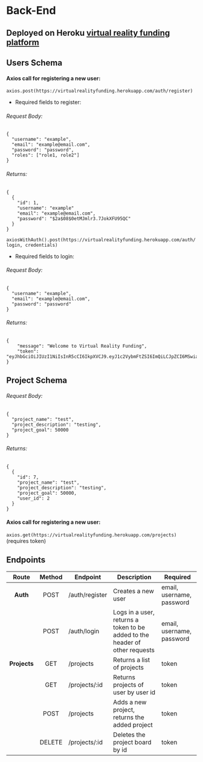 # Back-End

## Deployed on Heroku [virtual reality funding platform](https://virtualrealityfunding.herokuapp.com/)

## Users Schema

#### Axios call for registering a new user:

`axios.post(https://virtualrealityfunding.herokuapp.com/auth/register)`

- Required fields to register:

###### Request Body:

```
{
  "username": "example",
  "email": "example@email.com",
  "password": "password",
  "roles": ["role1, role2"]
}
```

###### Returns:

```
{
  {
    "id": 1,
    "username": "example"
    "email": "example@email.com",
    "password": "$2a$08$0etMJmlr3.7JokXFU95QC"
  }
}
```

`axiosWithAuth().post(https://virtualrealityfunding.herokuapp.com/auth/login, credentials)`

- Required fields to login:

###### Request Body:

```
{
  "username": "example",
  "email": "example@email.com",
  "password": "password"
}
```

###### Returns:

```
{
    "message": "Welcome to Virtual Reality Funding",
    "token": "eyJhbGciOiJIUzI1NiIsInR5cCI6IkpXVCJ9.eyJ1c2VybmFtZSI6ImQiLCJpZCI6MSwiaWF0IjoxNjAzMDg0MTc3LCJleHAiOjE2MDMxMTI5Nzd9"
}
```

## Project Schema

###### Request Body:

```
{
  "project_name": "test",
  "project_description": "testing",
  "project_goal": 50000
}
```

###### Returns:

```
{
  {
    "id": 7,
    "project_name": "test",
    "project_description": "testing",
    "project_goal": 50000,
    "user_id": 2
  }
}
```

#### Axios call for registering a new user:

`axios.get(https://virtualrealityfunding.herokuapp.com/projects)` (requires token)

## Endpoints

|    Route     | Method | Endpoint       | Description                                                                 | Required                  |
| :----------: | :----: | -------------- | --------------------------------------------------------------------------- | ------------------------- |
|   **Auth**   |  POST  | /auth/register | Creates a new user                                                          | email, username, password |
|              |  POST  | /auth/login    | Logs in a user, returns a token to be added to the header of other requests | email, username, password |
| **Projects** |  GET   | /projects      | Returns a list of projects                                                  | token                     |
|              |  GET   | /projects/:id  | Returns projects of user by user id                                         | token                     |
|              |  POST  | /projects      | Adds a new project, returns the added project                               | token                     |
|              | DELETE | /projects/:id  | Deletes the project board by id                                             | token                     |
